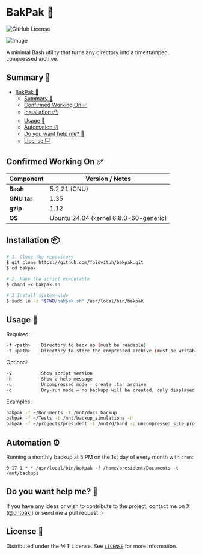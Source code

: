 # BakPak 💾
![GitHub License](https://img.shields.io/github/license/foiovituh/bakpak)

![Image](https://github.com/user-attachments/assets/cc4d443d-f1f2-4a34-8b59-f073e5ed0321)

A minimal Bash utility that turns any directory into a timestamped, compressed archive.

## Summary 📝
- [BakPak 💾](#bakpak-)
  - [Summary 📝](#summary-)
  - [Confirmed Working On ✅](#confirmed-working-on-)
  - [Installation 📦](#installation-)
  - [Usage 🚀](#usage-)
  - [Automation ⏰](#automation-)
  - [Do you want help me? 👥](#do-you-want-help-me-)
  - [License 🏳️](#license-️)

## Confirmed Working On ✅
| Component   | Version / Notes                        |
| ----------- | -------------------------------------- |
| **Bash**    | 5.2.21 (GNU)                           |
| **GNU tar** | 1.35                                   |
| **gzip**    | 1.12                                   |
| **OS**      | Ubuntu 24.04 (kernel 6.8.0-60-generic) |

## Installation 📦
```bash
# 1. Clone the repository
$ git clone https://github.com/foiovituh/bakpak.git
$ cd bakpak

# 2. Make the script executable
$ chmod +x bakpak.sh

# 3 Install system‑wide
$ sudo ln -s "$PWD/bakpak.sh" /usr/local/bin/bakpak
```

## Usage 🚀
Required:
```bash
-f <path>    Directory to back up (must be readable)
-t <path>    Directory to store the compressed archive (must be writable)
```

Optional:
```bash
-v           Show script version
-h           Show a help message
-u           Uncompressed mode - create .tar archive
-d           Dry-run mode — no backups will be created, only displayed
```

Examples:
```bash
bakpak -f ~/Documents -t /mnt/docs_backup
bakpak -f ~/Tests -t /mnt/backup_simulations -d
bakpak -f ~/projects/president -t /mnt/d/band -p uncompressed_site_project -u
```

## Automation ⏰
Running a monthly backup at 5 PM on the 1st day of every month with `cron`:

```cron
0 17 1 * * /usr/local/bin/bakpak -f /home/president/Documents -t /mnt/backups
```

## Do you want help me? 👥
If you have any ideas or wish to contribute to the project, contact me on X (<a href="https://x.com/ohtoaki" target="_blank">@ohtoaki</a>) or send me a pull request :)

## License 📄
Distributed under the MIT License. See [`LICENSE`](LICENSE) for more information.
